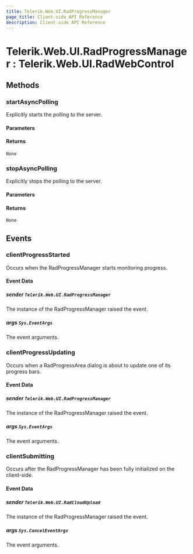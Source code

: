 ```yaml
---
title: Telerik.Web.UI.RadProgressManager
page_title: Client-side API Reference
description: Client-side API Reference
---
```


# Telerik.Web.UI.RadProgressManager  : Telerik.Web.UI.RadWebControl

## Methods

###  startAsyncPolling

Explicitly starts the polling to the server.

#### Parameters

#### Returns

`None` 

###  stopAsyncPolling

Explicitly stops the polling to the server.

#### Parameters

#### Returns

`None`

## Events

### clientProgressStarted 

Occurs when the RadProgressManager starts monitoring progress. 

#### Event Data

##### sender `Telerik.Web.UI.RadProgressManager`

The instance of the RadProgressManager raised the event.

##### args `Sys.EventArgs`

The event arguments.  

### clientProgressUpdating

Occurs when a RadProgressArea dialog is about to update one of its progress bars.

#### Event Data

##### sender `Telerik.Web.UI.RadProgressManager`

The instance of the RadProgressManager raised the event.

##### args `Sys.EventArgs`

The event arguments.  

### clientSubmitting

Occurs after the RadProgressManager has been fully initialized on the client-side.

#### Event Data

##### sender `Telerik.Web.UI.RadCloudUpload`

The instance of the RadProgressManager raised the event.

##### args `Sys.CancelEventArgs`

The event arguments.  